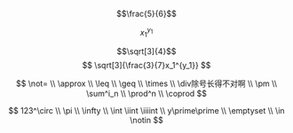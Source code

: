 $$\frac{5}{6}$$

$$x_1^{y_1}$$

$$\sqrt[3]{4}$$
$$
\sqrt[3]{\frac{3}{7}x_1^{y_1}}
$$

$$
\not=  \\  \approx  \\  \leq  \\  \geq  \\ \times  \\  \div除号长得不对啊 \\
\pm  \\  \sum^i_n  \\  \prod^n  \\  \coprod
$$

$$
123^\circ \\ \pi  \\  \infty  \\ \int  \iint \iiiint  \\  y\prime\prime
\\ \emptyset  \\ \in \notin
$$

